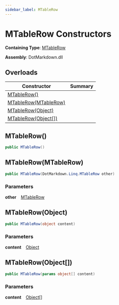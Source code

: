 ```yaml
---
sidebar_label: MTableRow
---
```


# MTableRow Constructors

**Containing Type**: [MTableRow](../index.md)

**Assembly**: DotMarkdown\.dll

## Overloads

| Constructor | Summary |
| ----------- | ------- |
| [MTableRow()](#2220046604) | |
| [MTableRow(MTableRow)](#1123266241) | |
| [MTableRow(Object)](#2442687487) | |
| [MTableRow(Object\[\])](#1294763560) | |

<a id="2220046604"></a>

## MTableRow\(\) 

```csharp
public MTableRow()
```

<a id="1123266241"></a>

## MTableRow\(MTableRow\) 

```csharp
public MTableRow(DotMarkdown.Linq.MTableRow other)
```

### Parameters

**other** &ensp; [MTableRow](../index.md)<a id="2442687487"></a>

## MTableRow\(Object\) 

```csharp
public MTableRow(object content)
```

### Parameters

**content** &ensp; [Object](https://docs.microsoft.com/en-us/dotnet/api/system.object)<a id="1294763560"></a>

## MTableRow\(Object\[\]\) 

```csharp
public MTableRow(params object[] content)
```

### Parameters

**content** &ensp; [Object](https://docs.microsoft.com/en-us/dotnet/api/system.object)\[\]